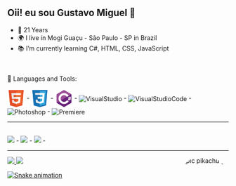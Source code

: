 ## Oii! eu sou Gustavo Miguel 👋

- 🎂 21 Years
- 🌍 I live in Mogi Guaçu - São Paulo - SP in Brazil
- 📚 I’m currently learning  C#, HTML, CSS, JavaScript


##
 <div style="display: inline_block"><br>
 🚀 Languages and Tools: <br> <br>
  <img align="center" alt="HTML" height="40" width="40" src="https://raw.githubusercontent.com/devicons/devicon/master/icons/html5/html5-original.svg"> -
  <img align="center" alt="CSS" height="40" width="40" src="https://raw.githubusercontent.com/devicons/devicon/master/icons/css3/css3-original.svg"> - 
  <img align="center" alt="Csharp" height="40" width="40" src="https://raw.githubusercontent.com/devicons/devicon/master/icons/csharp/csharp-original.svg"> -
  <img align="center" alt="VisualStudio" height="40" width="40" src="https://cdn.discordapp.com/attachments/879870124813856819/901731917131575346/1200px-Visual_Studio_Code_1.18_icon.svg.png"> -
 <img align="center" alt="VisualStudioCode" height="40" width="40" src="https://cdn.discordapp.com/attachments/879870124813856819/901731942247071824/Visual_Studio_Icon_2019.svg.png"> -
  <img align="center" alt="Photoshop" height="40" width="40" src="https://cdn.discordapp.com/attachments/879870124813856819/901714364699140147/adobe-photoshop_1.png"> -
  <img align="center" alt="Premiere" height="40" width="40" src="https://cdn.discordapp.com/attachments/879870124813856819/901714689816408134/pre-estreia.png">
  
 <hr>

<div> 
  <br>
  <div>
  <a href="https://www.instagram.com/_guuz/" target="_blank"><img src="https://img.shields.io/badge/-Instagram-%23E4405F?style=for-the-badge&logo=instagram&logoColor=white" target="blank"></a> -
  <a href = "mailto:gustavomiguel012@gmail.com"><img src="https://img.shields.io/badge/-Gmail-%23333?style=for-the-badge&logo=gmail&logoColor=white" target="_blank"></a> -
  <a href="https://www.linkedin.com/in/gustavo-miguel-46456a1b2/" target="_blank"><img src="https://img.shields.io/badge/-LinkedIn-%230077B5?style=for-the-badge&logo=linkedin&logoColor=white" target="blank"></a> -   
     <hr>
     <img align="right" alt="pic pikachu gif" height="250" style="border-radius:50px;" src="https://cdn.discordapp.com/attachments/879870124813856819/901702789078593546/579af2d8df43ca612e38b09a103bcde82b7d92aa_hq.gif">
</div>
     
     
</div>
  <a href="https://github.com/gustavofmiguel">
  <img height="180em" src="https://github-readme-stats.vercel.app/api?username=gustavofmiguel&show_icons=true&theme=dark&include_all_commits=true&count_private=true"/>
  <img height="180em" src="https://github-readme-stats.vercel.app/api/top-langs/?username=gustavofmiguel&layout=compact&langs_count=7&theme=dark"/>
   
   
</div>
   
 
 ![Snake animation](https://github.com/gustavofmiguel/gustavofmiguel/blob/output/github-contribution-grid-snake.svg)
 

    
